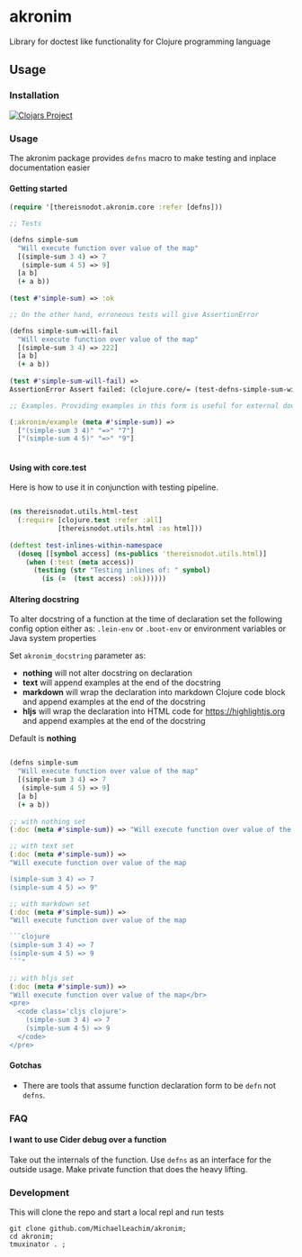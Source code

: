 # akronim

Library for doctest like functionality for Clojure programming language

## Usage

### Installation

[![Clojars Project](https://clojars.org/thereisnodot/akronim/latest-version.svg)](https://clojars.org/thereisnodot/akronim) 

### Usage

The akronim package provides `defns` macro 
to make testing and inplace documentation easier

#### Getting started

```clojure
(require '[thereisnodot.akronim.core :refer [defns]))

;; Tests

(defns simple-sum
  "Will execute function over value of the map"
  [(simple-sum 3 4) => 7
   (simple-sum 4 5) => 9]
  [a b]
  (+ a b))
  
(test #'simple-sum) => :ok

;; On the other hand, erroneous tests will give AssertionError

(defns simple-sum-will-fail
  "Will execute function over value of the map"
  [(simple-sum 3 4) => 222]
  [a b]
  (+ a b))
  
(test #'simple-sum-will-fail) => 
AssertionError Assert failed: (clojure.core/= (test-defns-simple-sum-will-fail 3 4) 222) 

;; Examples. Providing examples in this form is useful for external documentation tools

(:akronim/example (meta #'simple-sum)) => 
  ["(simple-sum 3 4)" "=>" "7"] 
  ["(simple-sum 4 5)" "=>" "9"]
  
```


#### Using with core.test

Here is how to use it in conjunction with testing pipeline. 

```clojure

(ns thereisnodot.utils.html-test
  (:require [clojure.test :refer :all]
            [thereisnodot.utils.html :as html]))
            
(deftest test-inlines-within-namespace
  (doseq [[symbol access] (ns-publics 'thereisnodot.utils.html)]
    (when (:test (meta access))
      (testing (str "Testing inlines of: " symbol)
        (is (=  (test access) :ok))))))
```

#### Altering docstring

To alter docstring of a function at the time of declaration 
set the following config option either as: `.lein-env` or `.boot-env` or environment
variables or Java system properties

Set `akronim_docstring` parameter as:
* **nothing** will not alter docstring on declaration
* **text**    will append examples at the end of the docstring
* **markdown** will wrap the declaration into markdown Clojure code block and append examples  at the end of the docstring
* **hljs** will wrap the declaration into HTML code for https://highlightjs.org and append examples at the end of the docstring

Default is **nothing**

```clojure

(defns simple-sum
  "Will execute function over value of the map"
  [(simple-sum 3 4) => 7
   (simple-sum 4 5) => 9]
  [a b]
  (+ a b))
  
;; with nothing set
(:doc (meta #'simple-sum)) => "Will execute function over value of the map"

;; with text set
(:doc (meta #'simple-sum)) => 
"Will execute function over value of the map

(simple-sum 3 4) => 7
(simple-sum 4 5) => 9"

;; with markdown set
(:doc (meta #'simple-sum)) => 
"Will execute function over value of the map

```clojure
(simple-sum 3 4) => 7
(simple-sum 4 5) => 9
```"

;; with hljs set
(:doc (meta #'simple-sum)) => 
"Will execute function over value of the map</br>
<pre>
  <code class='cljs clojure'>
    (simple-sum 3 4) => 7
    (simple-sum 4 5) => 9
  </code>
</pre>
```


#### Gotchas

* There are tools that assume function declaration form to be `defn` not `defns`. 

### FAQ

#### I want to use Cider debug over a function

Take out the internals of the function. Use `defns` as an interface for the outside
usage. Make private function that does the heavy lifting. 

### Development

This will clone the repo and start a local repl and run tests

```shell
git clone github.com/MichaelLeachim/akronim;
cd akronim;
tmuxinator . ;
```

